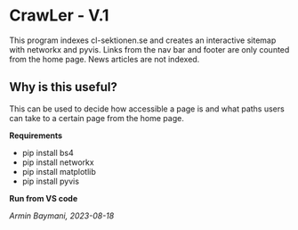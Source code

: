 # CrawLer - V.1
This program indexes cl-sektionen.se and creates an interactive sitemap with networkx and pyvis. Links from the nav bar and footer are only counted from the home page. News articles are not indexed.

## Why is this useful?
This can be used to decide how accessible a page is and what paths users can take to a certain page from the home page.

__Requirements__
- pip install bs4
- pip install networkx
- pip install matplotlib
- pip install pyvis

__Run from VS code__

_Armin Baymani, 2023-08-18_
